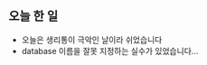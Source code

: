 <h2 id="오늘-한-일">오늘 한 일</h2>
<ul>
<li>오늘은 생리통이 극악인 날이라 쉬었습니다</li>
<li>database 이름을 잘못 지정하는 실수가 있었습니다...</li>
</ul>
<h2 id=""></h2>